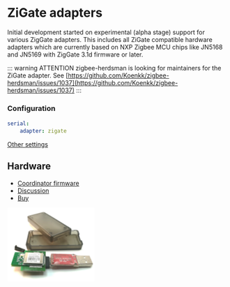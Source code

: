 # ZiGate adapters

Initial development started on experimental (alpha stage) support for various ZigGate adapters. This includes all ZiGate compatible hardware adapters which are currently based on NXP Zigbee MCU chips like JN5168 and JN5169 with ZigGate 3.1d firmware or later.

::: warning ATTENTION
zigbee-herdsman is looking for maintainers for the ZiGate adapter. See [https://github.com/Koenkk/zigbee-herdsman/issues/1037](https://github.com/Koenkk/zigbee-herdsman/issues/1037)
:::

### Configuration

```yaml
serial:
    adapter: zigate
```

[Other settings](../configuration/adapter-settings.md)

## Hardware

-   [Coordinator firmware](https://zigate.fr/tag/firmware/)
-   [Discussion](https://github.com/Koenkk/zigbee-herdsman/issues/242)
-   [Buy](https://zigate.fr/boutique/?orderby=date_desc)

<img src="../../images/zigate_usb_ttl.png" width="200" />
